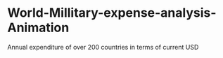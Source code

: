 # World-Millitary-expense-analysis-Animation
Annual expenditure of over 200 countries in terms of current USD 
